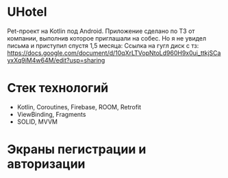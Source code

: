 # UHotel
Pet-проект на Kotlin под Android. Приложение сделано по ТЗ от компании, выполнив которое приглашали на собес. Но я не увидел письма и приступил спустя 1,5 месяца: 
Ссылка на гугл диск с тз:
https://docs.google.com/document/d/10qXrLTVopNtoLd960H9x0ui_ttkjSCayxXq9iM4w64M/edit?usp=sharing
# Стек технологий
- Kotlin, Coroutines, Firebase, ROOM, Retrofit
- ViewBinding, Fragments
- SOLID, MVVM
# Экраны пегистрации и авторизации
